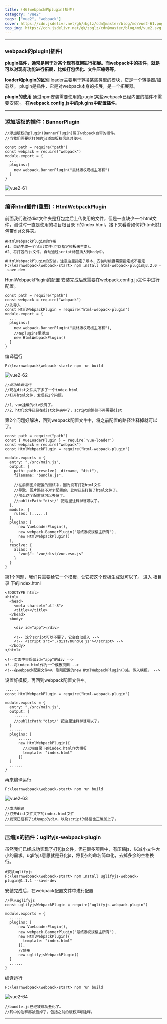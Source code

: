 ```yaml
---
title: (46)webpack的plugin(插件)
category: "vue2"
tags: ["vue2", "webpack"]
cover: https://cdn.jsdelivr.net/gh/zbglz/cdn@master/blog/md/vue2-61.png
top_img: https://cdn.jsdelivr.net/gh/zbglz/cdn@master/blog/md/vue2.svg
---
```


***

### webpack的plugin(插件)

**plugin插件，通常是用于对某个现有框架进行拓展。而webpack中的插件，就是可以对现有功能进行拓展，比如打包优化、文件压缩等等**。

**loader和plugin的区别**
loader主要用于转换某些类型的模块，它是一个转换器/加载器。
plugin是插件，它是对webpack本身的拓展，是一个拓展器。

**plugin的使用**
通过npm安装需要使用的plugin(某些webpack已经内置的插件不需要安装)。
**在webpack.config.js中的plugins中配置插件**。

***

### 添加版权的插件：BannerPlugin


    //添加版权的plugin(BannerPlugin)属于webpack自带的插件。
    //当我们需要给打包的js添加版权信息时使用。
    
    const path = require("path")
    const webpack = require("webpack")
    module.export = {
      ...
      plugins:[
        new webpack.BannerPlugin("最终版权规楼主所有")
      ]
    }


![vue2-61](https://cdn.jsdelivr.net/gh/zbglz/cdn@master/blog/md/vue2-61.png)

***

### 编译html插件(重要)：HtmlWebpackPlugin

前面我们说过dist文件夹是打包之后上传使用的文件，但是一直缺少一个html文件，测试时一直是使用的项目根目录下的index.html，接下来看看如何将html也打包带dist文件夹。


    #HtmlWebpackPlugin的作用
    #1、自动生成一个html文件(可以指定模板来生成)。
    #2、将打包的js文件，自动通过script标签插入到body中。
    
    #HtmlWebpackPlugin的安装，注意这里指定了版本，安装时根据需要指定或不指定
    F:\learnwebpack\webpack-start> npm install html-webpack-plugin@3.2.0 --save-dev

HtmlWebpackPlugin的配置
安装完成后就需要在webpack.config.js文件中进行配置。

    const path = require("path")
    const webpack = require("webpack")
    //先导入
    const HtmlWebpackPlugin = require("html-webpack-plugin")
    module.export = {
      ...
      plugins:[
        new webpack.BannerPlugin("最终版权规楼主所有"),
        //在plugins里添加
        new HtmlWebpackPlugin()
      ]
    }

编译运行

    F:\learnwebpack\webpack-start> npm run build


![vue2-62](https://cdn.jsdelivr.net/gh/zbglz/cdn@master/blog/md/vue2-62.png)


    //成功编译运行
    //现在dist文件夹下多了一个index.html
    //打开html文件，发现有2个问题。
    
    //1、vue挂载的div没有了。
    //2、html文件已经在dist文件夹中了，script的路径不再需要dist


第2个问题好解决，回到webpack配置文件中，将之前配置的路径注释掉就可以了。

    const path = require("path")
    const { VueLoaderPlugin } = require('vue-loader')
    const webpack = require("webpack")
    const HtmlWebpackPlugin = require("html-webpack-plugin")
    
    module.exports = {
      entry: "./src/main.js",
      output: {
        path: path.resolve(__dirname, "dist"),
        filename: "bundle.js",
        
        //在前面图片配置的测试中，因为没有打包html文件
        //导致，图片路径不对才配置的，此时已经打包了html文件了。
        //那么这个配置就可以去掉了。
        //publicPath:"dist/" 把这里注释掉就可以了。
      },
      module: {
        rules: [......]
      },
      plugins: [
          new VueLoaderPlugin(),
          new webpack.BannerPlugin("最终版权规楼主所有"),
          new HtmlWebpackPlugin()
      ],
      resolve: {
        alias: {
          "vue$": "vue/dist/vue.esm.js"
        }
      }
    }


第1个问题，我们只需要给它一个模板，让它按这个模板生成就可以了。
进入 根目录 下的index.html


    <!DOCTYPE html>
    <html>
      <head>
        <meta charset="utf-8">
        <title></title>
      </head>
      <body>
      
        <div id="app"></div>
        
        <!-- 这个script可以不要了，它会自动插入 -->
        <!-- <script src="./dist/bundle.js"></script> -->
      </body>
    </html>
    
    <!--页面中只保留id="app"的div -->
    <!--将index.html作为一个模板页面 -->
    <!--在webpack配置文件中，刚刚配置的new HtmlWebpackPlugin()处，传入模板。 -->


设置好模板，再回到webpack配置文件中。

    ......
    const HtmlWebpackPlugin = require("html-webpack-plugin")
    
    module.exports = {
      entry: "./src/main.js",
      output: {
        ......
        //publicPath:"dist/" 把这里注释掉就可以了。
      }
      ......
      plugins: [
          ......
          new HtmlWebpackPlugin({
            //以根目录下的index.html作为模板
            template: "index.html"
          })
      ]
      ......
    }

再来编译运行


    F:\learnwebpack\webpack-start> npm run build

![vue2-63](https://cdn.jsdelivr.net/gh/zbglz/cdn@master/blog/md/vue2-63.png)


    //成功编译
    //打开dist文件夹下的index.html文件
    //发现已经有了id为app的div，以及script的路径也正确加上了。

***

### 压缩js的插件：uglifyjs-webpack-plugin

虽然我们已经成功实现了打包js文件，但在很多项目中，有压缩js，以减小文件大小的需求。uglifyjs意思就是丑化js，将复杂的命名简单化，去掉多余的空格换行。


    #安装uglifyjs
    F:\learnwebpack\webpack-start> npm install uglifyjs-webpack-plugin@1.1.1 --save-dev

安装完成后，在webpack配置文件中进行配置

    //导入uglifyjs
    const uglifyjsWebpackPlugin = require("uglifyjs-webpack-plugin")
    
    module.exports = {
      ......
      plugins: [
          new VueLoaderPlugin(),
          new webpack.BannerPlugin("最终版权规楼主所有"),
          new HtmlWebpackPlugin({
            template: "index.html"
          }),
          //使用
          new uglifyjsWebpackPlugin()
      ]
      ......
    }

编译运行

    F:\learnwebpack\webpack-start> npm run build


![vue2-64](https://cdn.jsdelivr.net/gh/zbglz/cdn@master/blog/md/vue2-64.png)


    //bundle.js已经被成功丑化了。
    //其中的注释都被删掉了，包括之前的版权声明注释。


***